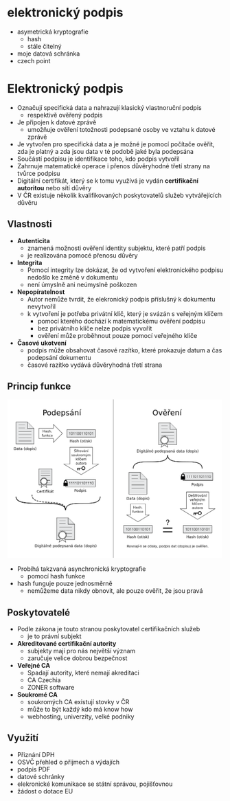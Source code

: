 # elektronický podpis

- asymetrická kryptografie
    - hash
    - stále čitelný
- moje datová schránka
- czech point 

# Elektronický podpis
- Označují specifická data a nahrazují klasický vlastnoruční podpis
    - respektivě ověřený podpis
- Je připojen k datové zprávě
    - umožňuje ověření totožnosti podepsané osoby ve vztahu k datové zprávě
- Je vytvořen pro specifická data a je možné je pomocí počítače ověřit, zda je platný a zda jsou data v té podobě jaké byla podepsána
- Součástí podpisu je identifikace toho, kdo podpis vytvořil
- Zahrnuje matematické operace i přenos důvěryhodné třetí strany na tvůrce podpisu
- Digitální certifikát, který se k tomu využívá je vydán **certifikační autoritou** nebo sítí důvěry
- V ČR existuje několik kvalifikovaných poskytovatelů služeb vytvářejících důvěru
## Vlastnosti
- **Autenticita**
    - znamená možnosti ověření identity subjektu, které patří podpis
    - je realizována pomocé přenosu důvěry
- **Integrita**
    - Pomocí integrity lze dokázat, že od vytvoření elektronického podpisu nedošlo ke změně v dokumentu
    - není úmyslně ani neúmyslně poškozen
- **Nepopíratelnost**
    - Autor nemůže tvrdit, že elekronický podpis příslušný k dokumentu nevytvořil
    - k vytvoření je potřeba privátní klíč, který je svázán s veřejným klíčem
        - pomocí kterého dochází k matematickému ověření podpisu
        - bez privátního klíče nelze podpis vyvořit 
        - ověření může proběhnout pouze pomocí veřejného klíče
- **Časové ukotvení**
    - podpis může obsahovat časové razítko, které prokazuje datum a čas podepsání dokumentu
    - časové razítko vydává důvěryhodná třetí strana
## Princip funkce
<img src="pictures/podpis.png" width="500px">

- Probíhá takzvaná asynchronická kryptografie
    - pomocí hash funkce
- hash funguje pouze jednosměrně
    - nemůžeme data nikdy obnovit, ale pouze ověřit, že jsou pravá
## Poskytovatelé
- Podle zákona je touto stranou poskytovatel certifikačních služeb
    - je to právní subjekt
- **Akreditované certifikační autority**
    - subjekty mají pro nás největší význam
    - zaručuje velice dobrou bezpečnost
- **Veřejné CA**
    - Spadají autority, které nemají akreditaci
    - CA Czechia
    - ZONER software
- **Soukromé CA**
    - soukromých CA existují stovky v ČR
    - může to být každý kdo má know how
    - webhosting, univerzity, velké podniky
## Využití
- Přiznání DPH
- OSVČ přehled o přijmech a výdajích
- podpis PDF
- datové schránky
- elekronické komunikace se státní správou, pojišťovnou
- žádost o dotace EU